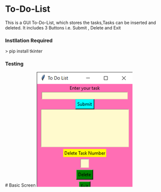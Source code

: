 # To-Do-List

This is a GUI To-Do-List, which stores the tasks,Tasks can be inserted and deleted. It includes 3 Buttons i.e. Submit , Delete and Exit
<h3>Instllation Required</h3> 
> pip install tkinter 
<h3>Testing </h3>
# Basic Screen
<img src =" https://github.com/ankita2002/To-Do-List/blob/main/To%20Do%20List%2025-02-2021%2011_53_31.png ">

